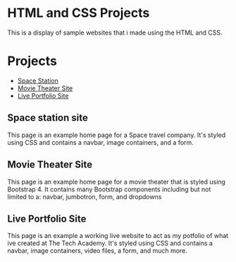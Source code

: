 # HTML and CSS Projects
This is a display of sample websites that i made using the HTML and CSS.

# Projects
* [Space Station](https://github.com/Klous-jan/HTML-and-CSS-Projects/tree/main/Project%20Space%20Station)
* [Movie Theater Site](https://github.com/Klous-jan/HTML-and-CSS-Projects/tree/main/Bootstrap_project)
* [Live Portfolio Site](https://github.com/Klous-jan/HTML-and-CSS-Projects/tree/main/Portfolio%20Project)

## Space station site
This page is an example home page for a Space travel company. It's styled using CSS and contains a navbar, image containers, and a form.

## Movie Theater Site
This page is an example home page for a movie theater that is styled using Bootstrap 4. It contains many Bootstrap components including but not limited to a: navbar, jumbotron, form, and dropdowns

## Live Portfolio Site
This page is an example a working live website to act as my potfolio of what ive created at The Tech Academy. It's styled using CSS and contains a navbar, image containers, video files, a form, and much more. 
